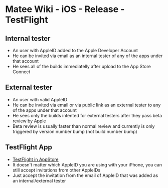 # Matee Wiki - iOS - Release - TestFlight

## Internal tester
- An user with AppleID added to the Apple Developer Account
- He can be invited via email as an internal tester of any of the apps under that account
- He sees all of the builds immediatelly after upload to the App Store Connect

## External tester
- An user with valid AppleID
- He can be invited via email or via public link as an external tester to any of the apps under that account
- He sees only the builds intented for external testers after they pass beta review by Apple
- Beta review is usually faster than normal review and currently is only triggered by version number bump (not build number bump)

## TestFlight App
- [TestFlight in AppStore](https://apps.apple.com/us/app/testflight/id899247664)
- It doesn't matter which AppleID you are using with your iPhone, you can still accept invitations from other AppleIDs
- Just accept the invitation from the email of AppleID that was added as an internal/external tester
